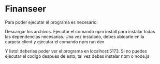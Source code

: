 # Finanseer

Para poder ejecutar el programa es necesario:

Descargar los archivos.
Ejecutar el comando npm install para instalar todas las dependencias necesarias.
Una vez instalado, debes ubicarte en la carpeta client y ejecutar el comando npm run dev

Y listo! deberias poder ver el programa en localhost:5173.
Si no puedes ejecutar el codigo despues de esto, tal vez debas instalar npm o node.js
